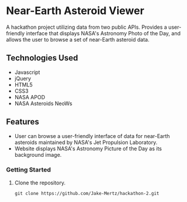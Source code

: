 # Near-Earth Asteroid Viewer
A hackathon project utilizing data from two public APIs. Provides a user-friendly interface that displays NASA's Astronomy Photo of the Day, and allows the user to browse a set of near-Earth asteroid data.

## Technologies Used

- Javascript
- jQuery
- HTML5
- CSS3
- NASA APOD
- NASA Asteroids NeoWs

## Features

- User can browse a user-friendly interface of data for near-Earth asteroids maintained by NASA's Jet Propulsion Laboratory.
- Website displays NASA's Astronomy Picture of the Day as its background image.

### Getting Started

1. Clone the repository.

    ```shell
    git clone https://github.com/Jake-Mertz/hackathon-2.git
    ```
